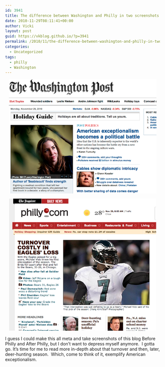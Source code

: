 ```yaml
---
id: 3941
title: The difference between Washington and Philly in two screenshots
date: 2010-11-29T08:11:41+00:00
author: Vicki
layout: post
guid: https://vkblog.github.io/?p=3941
permalink: /2010/11/the-difference-between-washington-and-philly-in-two-screenshots/
categories:
  - Uncategorized
tags:
  - philly
  - Washington
---
```

<p style="text-align: center;">
  <a href="https://raw.githubusercontent.com/vkblog/vkblog.github.io/master/public/img/2010/11/Screen-shot-2010-11-29-at-8.07.52-AM.png"><img class="aligncenter size-full wp-image-3942" title="Screen shot 2010-11-29 at 8.07.52 AM" src="https://raw.githubusercontent.com/vkblog/vkblog.github.io/master/public/img/2010/11/Screen-shot-2010-11-29-at-8.07.52-AM.png" alt="" width="481" height="372" /></a>
</p>

<p style="text-align: center;">
  <a href="https://raw.githubusercontent.com/vkblog/vkblog.github.io/master/public/img/2010/11/Screen-shot-2010-11-29-at-8.07.59-AM.png"><img class="aligncenter size-full wp-image-3943" title="Screen shot 2010-11-29 at 8.07.59 AM" src="https://raw.githubusercontent.com/vkblog/vkblog.github.io/master/public/img/2010/11/Screen-shot-2010-11-29-at-8.07.59-AM.png" alt="" width="479" height="430" /></a>
</p>

<p style="text-align: left;">
  I guess I could make this all meta and take screenshots of this blog Before Philly and After Philly, but I don&#8217;t want to depress myself anymore.  I gotta go. It&#8217;s time for me to read more in-depth about that turnover and then, later, deer-hunting season.  Which, come to think of it, exemplify American exceptionalism.
</p>